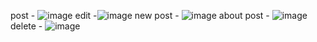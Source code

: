post - ![image](https://github.com/user-attachments/assets/6e1221aa-02a1-4c95-808e-64a30e4030b1)
edit -![image](https://github.com/user-attachments/assets/c914f454-b0a2-49a2-8a9d-c7f5348e2800)
new post - ![image](https://github.com/user-attachments/assets/de3cf6d7-805b-47a9-b1aa-8b196ecbdba6)
about post - ![image](https://github.com/user-attachments/assets/95faf5a6-9381-4fae-88ee-7c949d2fa314)
delete - ![image](https://github.com/user-attachments/assets/722fe9ec-a416-4c73-ac1e-20dab83ffee1)
